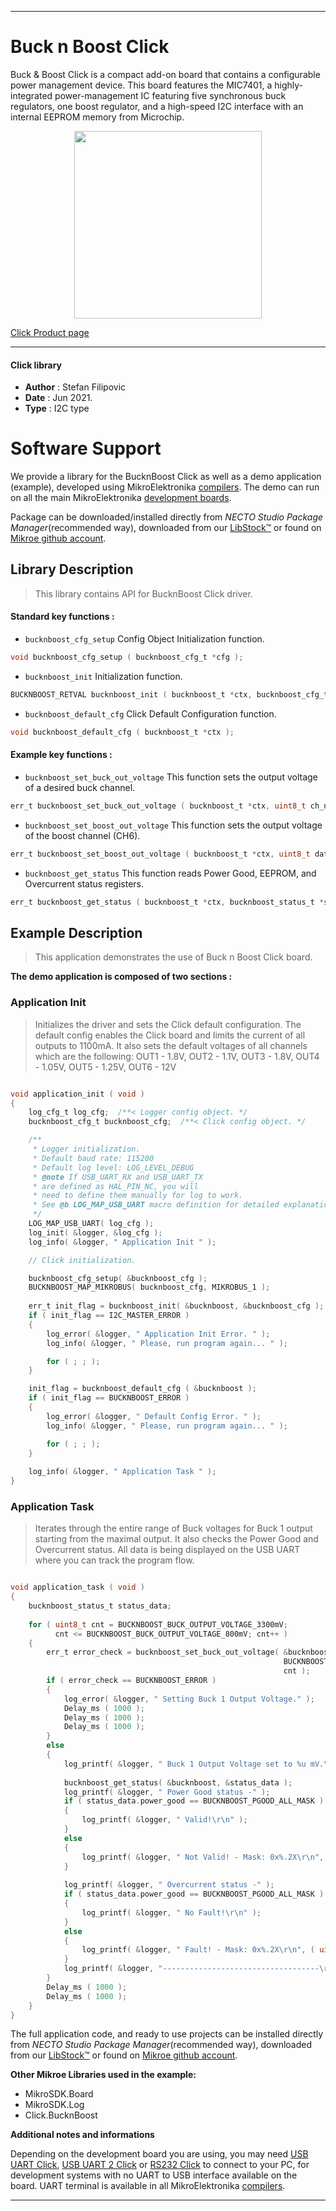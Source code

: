 
---
# Buck n Boost Click

Buck & Boost Click is a compact add-on board that contains a configurable power management device. This board features the MIC7401, a highly-integrated power-management IC featuring five synchronous buck regulators, one boost regulator, and a high-speed I2C interface with an internal EEPROM memory from Microchip.

<p align="center">
  <img src="https://download.mikroe.com/images/click_for_ide/bucknboost_click.png" height=300px>
</p>

[Click Product page](https://www.mikroe.com/buck-and-boost-click)

---


#### Click library

- **Author**        : Stefan Filipovic
- **Date**          : Jun 2021.
- **Type**          : I2C type


# Software Support

We provide a library for the BucknBoost Click
as well as a demo application (example), developed using MikroElektronika
[compilers](https://www.mikroe.com/necto-studio).
The demo can run on all the main MikroElektronika [development boards](https://www.mikroe.com/development-boards).

Package can be downloaded/installed directly from *NECTO Studio Package Manager*(recommended way), downloaded from our [LibStock&trade;](https://libstock.mikroe.com) or found on [Mikroe github account](https://github.com/MikroElektronika/mikrosdk_click_v2/tree/master/clicks).

## Library Description

> This library contains API for BucknBoost Click driver.

#### Standard key functions :

- `bucknboost_cfg_setup` Config Object Initialization function.
```c
void bucknboost_cfg_setup ( bucknboost_cfg_t *cfg );
```

- `bucknboost_init` Initialization function.
```c
BUCKNBOOST_RETVAL bucknboost_init ( bucknboost_t *ctx, bucknboost_cfg_t *cfg );
```

- `bucknboost_default_cfg` Click Default Configuration function.
```c
void bucknboost_default_cfg ( bucknboost_t *ctx );
```

#### Example key functions :

- `bucknboost_set_buck_out_voltage` This function sets the output voltage of a desired buck channel.
```c
err_t bucknboost_set_buck_out_voltage ( bucknboost_t *ctx, uint8_t ch_num, uint8_t data_in );
```

- `bucknboost_set_boost_out_voltage` This function sets the output voltage of the boost channel (CH6).
```c
err_t bucknboost_set_boost_out_voltage ( bucknboost_t *ctx, uint8_t data_in );
```

- `bucknboost_get_status` This function reads Power Good, EEPROM, and Overcurrent status registers.
```c
err_t bucknboost_get_status ( bucknboost_t *ctx, bucknboost_status_t *st_data );
```

## Example Description

> This application demonstrates the use of Buck n Boost Click board.

**The demo application is composed of two sections :**

### Application Init

> Initializes the driver and sets the Click default configuration.
> The default config enables the Click board and limits the current of all outputs to 1100mA.
> It also sets the default voltages of all channels which are the following:
> OUT1 - 1.8V, OUT2 - 1.1V, OUT3 - 1.8V, OUT4 - 1.05V, OUT5 - 1.25V, OUT6 - 12V 

```c

void application_init ( void )
{
    log_cfg_t log_cfg;  /**< Logger config object. */
    bucknboost_cfg_t bucknboost_cfg;  /**< Click config object. */

    /** 
     * Logger initialization.
     * Default baud rate: 115200
     * Default log level: LOG_LEVEL_DEBUG
     * @note If USB_UART_RX and USB_UART_TX 
     * are defined as HAL_PIN_NC, you will 
     * need to define them manually for log to work. 
     * See @b LOG_MAP_USB_UART macro definition for detailed explanation.
     */
    LOG_MAP_USB_UART( log_cfg );
    log_init( &logger, &log_cfg );
    log_info( &logger, " Application Init " );

    // Click initialization.

    bucknboost_cfg_setup( &bucknboost_cfg );
    BUCKNBOOST_MAP_MIKROBUS( bucknboost_cfg, MIKROBUS_1 );
    
    err_t init_flag = bucknboost_init( &bucknboost, &bucknboost_cfg );
    if ( init_flag == I2C_MASTER_ERROR ) 
    {
        log_error( &logger, " Application Init Error. " );
        log_info( &logger, " Please, run program again... " );

        for ( ; ; );
    }

    init_flag = bucknboost_default_cfg ( &bucknboost );
    if ( init_flag == BUCKNBOOST_ERROR ) 
    {
        log_error( &logger, " Default Config Error. " );
        log_info( &logger, " Please, run program again... " );

        for ( ; ; );
    }
    
    log_info( &logger, " Application Task " );
}

```

### Application Task

> Iterates through the entire range of Buck voltages for Buck 1 output starting from the maximal output.
> It also checks the Power Good and Overcurrent status.
> All data is being displayed on the USB UART where you can track the program flow.

```c

void application_task ( void )
{
    bucknboost_status_t status_data;
    
    for ( uint8_t cnt = BUCKNBOOST_BUCK_OUTPUT_VOLTAGE_3300mV; 
          cnt <= BUCKNBOOST_BUCK_OUTPUT_VOLTAGE_800mV; cnt++ )
    {
        err_t error_check = bucknboost_set_buck_out_voltage( &bucknboost, 
                                                             BUCKNBOOST_OUTPUT_CH_1, 
                                                             cnt );
        if ( error_check == BUCKNBOOST_ERROR )
        {
            log_error( &logger, " Setting Buck 1 Output Voltage." );
            Delay_ms ( 1000 );
            Delay_ms ( 1000 );
            Delay_ms ( 1000 );
        }
        else
        {
            log_printf( &logger, " Buck 1 Output Voltage set to %u mV.\r\n", 3300 - cnt * 50 );
            
            bucknboost_get_status( &bucknboost, &status_data );
            log_printf( &logger, " Power Good status -" );
            if ( status_data.power_good == BUCKNBOOST_PGOOD_ALL_MASK )
            {
                log_printf( &logger, " Valid!\r\n" );
            }
            else
            {
                log_printf( &logger, " Not Valid! - Mask: 0x%.2X\r\n", ( uint16_t ) status_data.power_good );
            }
            
            log_printf( &logger, " Overcurrent status -" );
            if ( status_data.power_good == BUCKNBOOST_PGOOD_ALL_MASK )
            {
                log_printf( &logger, " No Fault!\r\n" );
            }
            else
            {
                log_printf( &logger, " Fault! - Mask: 0x%.2X\r\n", ( uint16_t ) status_data.overcurrent_fault );
            }
            log_printf( &logger, "-----------------------------------\r\n" );
        }
        Delay_ms ( 1000 );
        Delay_ms ( 1000 );
    }
}

```


The full application code, and ready to use projects can be installed directly from *NECTO Studio Package Manager*(recommended way), downloaded from our [LibStock&trade;](https://libstock.mikroe.com) or found on [Mikroe github account](https://github.com/MikroElektronika/mikrosdk_click_v2/tree/master/clicks).

**Other Mikroe Libraries used in the example:**

- MikroSDK.Board
- MikroSDK.Log
- Click.BucknBoost

**Additional notes and informations**

Depending on the development board you are using, you may need
[USB UART Click](https://www.mikroe.com/usb-uart-click),
[USB UART 2 Click](https://www.mikroe.com/usb-uart-2-click) or
[RS232 Click](https://www.mikroe.com/rs232-click) to connect to your PC, for
development systems with no UART to USB interface available on the board. UART
terminal is available in all MikroElektronika
[compilers](https://shop.mikroe.com/compilers).

---

